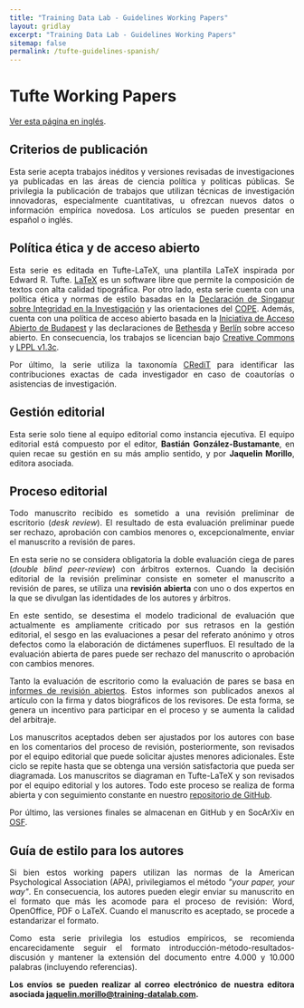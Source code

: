 ```yaml
---
title: "Training Data Lab - Guidelines Working Papers"
layout: gridlay
excerpt: "Training Data Lab - Guidelines Working Papers"
sitemap: false
permalink: /tufte-guidelines-spanish/
---
```


# Tufte Working Papers

<p align=" justify"><a href="/tufte-guidelines/">Ver esta página en inglés</a>.</p>

## Criterios de publicación

<p align=" justify">Esta serie acepta trabajos inéditos y versiones revisadas de investigaciones ya publicadas en las áreas de ciencia política y políticas públicas. Se privilegia la publicación de trabajos que utilizan técnicas de investigación innovadoras, especialmente cuantitativas, u ofrezcan nuevos datos o información empírica novedosa. Los artículos se pueden presentar en español o inglés.</p>

## Política ética y de acceso abierto

<p align=" justify">Esta serie es editada en Tufte-LaTeX, una plantilla LaTeX inspirada por Edward R. Tufte. <a href="https://www.latex-project.org/" target="_blank">LaTeX</a> es un software libre que permite la composición de textos con alta calidad tipográfica. Por otro lado, esta serie cuenta con una política ética y normas de estilo basadas en la <a href="https://github.com/training-datalab/tufte-working-papers/blob/master/guidelines/SS_Spanish.pdf" target="_blank">Declaración de Singapur sobre Integridad en la Investigación</a> y las orientaciones del <a href="https://publicationethics.org/" target="_blank">COPE</a>. Además, cuenta con una política de acceso abierto basada en la <a href="https://www.budapestopenaccessinitiative.org/boai-10-translations/spanish" target="_blank">Iniciativa de Acceso Abierto de Budapest</a> y las declaraciones de <a href="https://ictlogy.net/articles/bethesda_es.html" target="_blank">Bethesda</a> y <a href="https://github.com/training-datalab/tufte-working-papers/blob/master/guidelines/declaracion_berlin.pdf" target="_blank">Berlín</a> sobre acceso abierto. En consecuencia, los trabajos se licencian bajo <a href="https://github.com/training-datalab/tufte-working-papers/blob/master/CCBY40.md" target="_blank">Creative Commons</a> y <a href="https://github.com/training-datalab/tufte-working-papers/blob/master/LICENSE.md" target="_blank">LPPL v1.3c</a>.</p>

<p align=" justify">Por último, la serie utiliza la taxonomía <a href="/credit/">CRediT</a> para identificar las contribuciones exactas de cada investigador en caso de coautorías o asistencias de investigación.</p>

## Gestión editorial

<p align=" justify">Esta serie solo tiene al equipo editorial como instancia ejecutiva. El equipo editorial está compuesto por el editor, <strong>Bastián González-Bustamante</strong>, en quien recae su gestión en su más amplio sentido, y por <strong>Jaquelin Morillo</strong>, editora asociada.</p>

## Proceso editorial

<p align=" justify">Todo manuscrito recibido es sometido a una revisión preliminar de escritorio (<em>desk review</em>). El resultado de esta evaluación preliminar puede ser rechazo, aprobación con cambios menores o, excepcionalmente, enviar el manuscrito a revisión de pares.</p>

<p align=" justify">En esta serie no se considera obligatoria la doble evaluación ciega de pares (<em>double blind peer-review</em>) con árbitros externos. Cuando la decisión editorial de la revisión preliminar consiste en someter el manuscrito a revisión de pares, se utiliza una <b>revisión abierta</b> con uno o dos expertos en la que se divulgan las identidades de los autores y árbitros.</p>

<p align=" justify">En este sentido, se desestima el modelo tradicional de evaluación que actualmente es ampliamente criticado por sus retrasos en la gestión editorial, el sesgo en las evaluaciones a pesar del referato anónimo y otros defectos como la elaboración de dictámenes superfluos. El resultado de la evaluación abierta de pares puede ser rechazo del manuscrito o aprobación con cambios menores.</p>

<p align=" justify">Tanto la evaluación de escritorio como la evaluación de pares se basa en <a href="/tufte-open-review-spanish/">informes de revisión abiertos</a>. Estos informes son publicados anexos al artículo con la firma y datos biográficos de los revisores. De esta forma, se genera un incentivo para participar en el proceso y se aumenta la calidad del arbitraje.</p>

<p align=" justify">Los manuscritos aceptados deben ser ajustados por los autores con base en los comentarios del proceso de revisión, posteriormente, son revisados por el equipo editorial que puede solicitar ajustes menores adicionales. Este ciclo se repite hasta que se obtenga una versión satisfactoria que pueda ser diagramada. Los manuscritos se diagraman en Tufte-LaTeX y son revisados por el equipo editorial y los autores. Todo este proceso se realiza de forma abierta y con seguimiento constante en nuestro <a href="https://github.com/training-datalab/tufte-working-papers" target="_blank">repositorio de GitHub</a>.</p>

<p align=" justify">Por último, las versiones finales se almacenan en GitHub y en SocArXiv en <a href="http://osf.io/" target="_blank">OSF</a>.</p>

## Guía de estilo para los autores

<p align=" justify">Si bien estos working papers utilizan las normas de la American Psychological Association (APA), privilegiamos el método <em>"your paper, your way"</em>. En consecuencia, los autores pueden elegir enviar su manuscrito en el formato que más les acomode para el proceso de revisión: Word, OpenOffice, PDF o LaTeX. Cuando el manuscrito es aceptado, se procede a estandarizar el formato.</p>

<p align=" justify">Como esta serie privilegia los estudios empíricos, se recomienda encarecidamente seguir el formato introducción-método-resultados-discusión y mantener la extensión del documento entre 4.000 y 10.000 palabras (incluyendo referencias).</p>

<p align=" justify"><strong>Los envíos se pueden realizar al correo electrónico de nuestra editora asociada <a href="mailto:jaquelin.morillo@training-datalab.com">jaquelin.morillo@training-datalab.com</a>.</strong></p>
<br />
